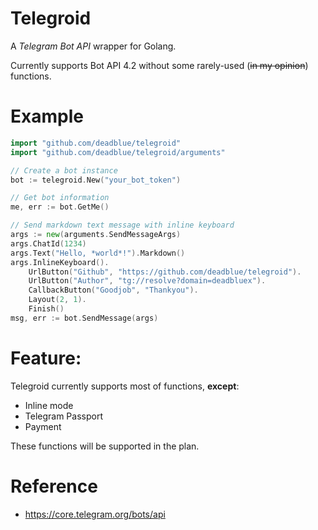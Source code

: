 # Telegroid

A _Telegram Bot API_ wrapper for Golang.

Currently supports Bot API 4.2 without some rarely-used (~~in my opinion~~) functions.

# Example

```Go
import "github.com/deadblue/telegroid"
import "github.com/deadblue/telegroid/arguments"

// Create a bot instance
bot := telegroid.New("your_bot_token")

// Get bot information
me, err := bot.GetMe()

// Send markdown text message with inline keyboard
args := new(arguments.SendMessageArgs)
args.ChatId(1234)
args.Text("Hello, *world*!").Markdown()
args.InlineKeyboard().
    UrlButton("Github", "https://github.com/deadblue/telegroid").
    UrlButton("Author", "tg://resolve?domain=deadbluex").
    CallbackButton("Goodjob", "Thankyou").
    Layout(2, 1).
    Finish()
msg, err := bot.SendMessage(args)

```

# Feature:

Telegroid currently supports most of functions, **except**:

* Inline mode
* Telegram Passport
* Payment

These functions will be supported in the plan.

# Reference

* https://core.telegram.org/bots/api
